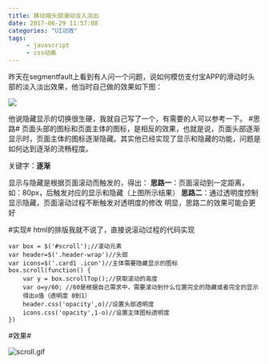 ```yaml
---
title: 移动端头部滑动淡入淡出
date: 2017-06-29 11:57:08
categories: "UI动效" 
tags: 
     - javascript
     - css动画
---
```

昨天在segmentfault上看到有人问一个问题，说如何模仿支付宝APP的滑动时头部的淡入淡出效果，他当时自己做的效果如下图：

![](http://upload-images.jianshu.io/upload_images/6651371-6be495c94fc40897.gif?imageMogr2/auto-orient/strip)

他说隐藏显示的切换很生硬，我就自己写了一个，有需要的人可以参考一下。
#思路#
页面头部的图标和页面主体的图标，是相反的效果，也就是说，页面头部逐渐显示时，页面主体的图标逐渐隐藏。其实他已经实现了显示和隐藏的功能，问题是如何达到逐渐的流畅程度。

关键字：**逐渐**

显示与隐藏是根据页面滚动而触发的，得出：
**思路一**：页面滚动到一定距离，如：80px，后触发对应的显示和隐藏（上图所示结果）
**思路二**：通过透明度控制显示隐藏，页面滚动过程不断触发对透明度的修改
明显，思路二的效果可能会更好

#实现#
html的排版我就不说了，直接说滚动过程的代码实现
```
var box = $('#scroll');//滚动元素
var header=$('.header-wrap')//头部
var icons=$('.card1 .icon')//主体需要隐藏显示的图标
box.scroll(function() {
    var y = box.scrollTop();//获取滚动的高度
    var o=y/60; //60是根据自己需求中，需要滚动到什么位置完全的隐藏或者完全的显示 
    得出o值（透明度 0到1）
    header.css('opacity',o)//设置头部透明度
    icons.css('opacity',1-o)//设置主体图标透明度
})
```
#效果#

![scroll.gif](http://upload-images.jianshu.io/upload_images/6651371-769b8cade48aa0d4.gif?imageMogr2/auto-orient/strip)